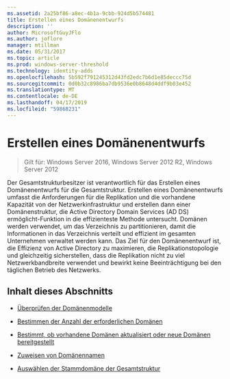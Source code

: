 ```yaml
---
ms.assetid: 2a25bf86-a8ec-4b1a-9cbb-924d5b574481
title: Erstellen eines Domänenentwurfs
description: ''
author: MicrosoftGuyJFlo
ms.author: joflore
manager: mtillman
ms.date: 05/31/2017
ms.topic: article
ms.prod: windows-server-threshold
ms.technology: identity-adds
ms.openlocfilehash: 5b592f791245312d43fd2edc7b6d1e85deccc75d
ms.sourcegitcommit: 0d0b32c8986ba7db9536e0b8648d4ddf9b03e452
ms.translationtype: MT
ms.contentlocale: de-DE
ms.lasthandoff: 04/17/2019
ms.locfileid: "59868231"
---
```

# <a name="creating-a-domain-design"></a>Erstellen eines Domänenentwurfs

>Gilt für: Windows Server 2016, Windows Server 2012 R2, Windows Server 2012

Der Gesamtstrukturbesitzer ist verantwortlich für das Erstellen eines Domänenentwurfs für die Gesamtstruktur. Erstellen eines Domänenentwurfs umfasst die Anforderungen für die Replikation und die vorhandene Kapazität von der Netzwerkinfrastruktur und erstellen dann einer Domänenstruktur, die Active Directory Domain Services (AD DS) ermöglicht-Funktion in die effizienteste Methode untersucht. Domänen werden verwendet, um das Verzeichnis zu partitionieren, damit die Informationen in das Verzeichnis verteilt und effizient im gesamten Unternehmen verwaltet werden kann. Das Ziel für den Domänenentwurf ist, die Effizienz von Active Directory zu maximieren, die Replikationstopologie und gleichzeitig sicherstellen, dass die Replikation nicht zu viel Netzwerkbandbreite verwendet und bewirkt keine Beeinträchtigung bei den täglichen Betrieb des Netzwerks.  
  
## <a name="in-this-section"></a>Inhalt dieses Abschnitts  
  
-   [Überprüfen der Domänenmodelle](../../ad-ds/plan/Reviewing-the-Domain-Models.md)  
  
-   [Bestimmen der Anzahl der erforderlichen Domänen](../../ad-ds/plan/Determining-the-Number-of-Domains-Required.md)  
  
-   [Bestimmt, ob vorhandene Domänen aktualisiert oder neue Domänen bereitgestellt](../../ad-ds/plan/Determining-Whether-to-Upgrade-Existing-Domains-or-Deploy-New-Domains.md)  
  
-   [Zuweisen von Domänennamen](../../ad-ds/plan/Assigning-Domain-Names.md)  
  
-   [Auswählen der Stammdomäne der Gesamtstruktur](../../ad-ds/plan/Selecting-the-Forest-Root-Domain.md)  
  


